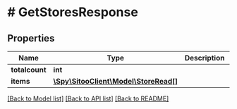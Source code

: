 # # GetStoresResponse

## Properties

Name | Type | Description | Notes
------------ | ------------- | ------------- | -------------
**totalcount** | **int** |  |
**items** | [**\Spy\SitooClient\Model\StoreRead[]**](StoreRead.md) |  |

[[Back to Model list]](../../README.md#models) [[Back to API list]](../../README.md#endpoints) [[Back to README]](../../README.md)
